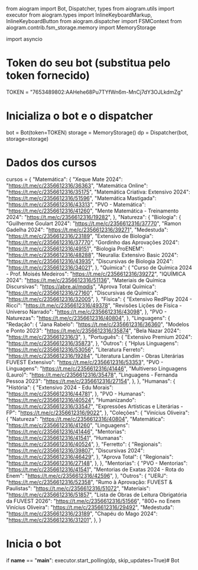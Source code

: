 from aiogram import Bot, Dispatcher, types
from aiogram.utils import executor
from aiogram.types import InlineKeyboardMarkup, InlineKeyboardButton
from aiogram.dispatcher import FSMContext
from aiogram.contrib.fsm_storage.memory import MemoryStorage

import asyncio

# Token do seu bot (substitua pelo token fornecido)
TOKEN = "7653489802:AAHehe68Pu7TYfWn6m-MnCj7dY3OJLkdmZg"

# Inicializa o bot e o dispatcher
bot = Bot(token=TOKEN)
storage = MemoryStorage()
dp = Dispatcher(bot, storage=storage)

# Dados dos cursos
cursos = {
    "Matemática": {
        "Xeque Mate 2024": "https://t.me/c/2356612316/36363",
        "Matemática Online": "https://t.me/c/2356612316/35175",
        "Matemática Criativa: Extensivo 2024": "https://t.me/c/2356612316/51596",
        "Matemática Mastigada": "https://t.me/c/2356612316/43313",
        "PVO - Matemática": "https://t.me/c/2356612316/41260",
        "Mente Matemática - Treinamento 2024": "https://t.me/c/2356612316/19282",
    },
    "Natureza": {
        "Biologia": {
            "Guilherme Goulart 2024": "https://t.me/c/2356612316/37770",
            "Ramon Gadelha 2024": "https://t.me/c/2356612316/39271",
            "Medestuda": "https://t.me/c/2356612316/23189",
            "Extensivo de Biologia": "https://t.me/c/2356612316/37770",
            "Gordinho das Aprovações 2024": "https://t.me/c/2356612316/49151",
            "Biologia ProENEM": "https://t.me/c/2356612316/48288",
            "Neuralia: Extensivo Basic 2024": "https://t.me/c/2356612316/43935",
            "Discursivas de Biologia 2024": "https://t.me/c/2356612316/34021",
        },
        "Química": {
            "Curso de Química 2024 - Prof. Moisés Medeiros": "https://t.me/c/2356612316/39272",
            "IQUÍMICA 2024": "https://t.me/c/2356612316/51136",
            "Materiais de Química Discursivas": "https://abre.ai/mqdis",
            "Aprova Total Química": "https://t.me/c/2356612316/27160",
            "Discursivas de Química": "https://t.me/c/2356612316/32005",
        },
        "Física": {
            "Extensivo RedPlay 2024 - Ricci": "https://t.me/c/2356612316/49378",
            "Revisões Lições de Física - Universo Narrado": "https://t.me/c/2356612316/43098",
        },
        "PVO - Naturezas": "https://t.me/c/2356612316/40804",
    },
    "Linguagens": {
        "Redação": {
            "Jana Rabelo": "https://t.me/c/2356612316/36360",
            "Modelos e Ponto 2023": "https://t.me/c/2356612316/35874",
            "Bela Nazar 2024": "https://t.me/c/2356612316/3",
        },
        "Português": {
            "Extensivo Premium 2024": "https://t.me/c/2356612316/35873",
        },
        "Outros": {
            "Hplus Linguagens": "https://t.me/c/2356612316/53056",
            "Literatura Ferreto": "https://t.me/c/2356612316/19284",
            "Literatura Landim - Obras Literárias FUVEST Extensivo": "https://t.me/c/2356612316/53353",
            "PVO - Linguagens": "https://t.me/c/2356612316/41446",
            "Multiverso Linguagens (Lauro)": "https://t.me/c/2356612316/35478",
            "Linguagens - Fernanda Pessoa 2023": "https://t.me/c/2356612316/27154",
        },
    },
    "Humanas": {
        "História": {
            "Extensivo 2024 - Edu Morais": "https://t.me/c/2356612316/44781",
        },
        "PVO - Humanas": "https://t.me/c/2356612316/40524",
        "Humanizando": "https://t.me/c/2356612316/33547",
        "Expressões Artísticas e Literárias - FP": "https://t.me/c/2356612316/9022",
    },
    "Coleções": {
        "Vinícius Oliveira": {
            "Natureza": "https://t.me/c/2356612316/40804",
            "Matemática": "https://t.me/c/2356612316/41260",
            "Linguagens": "https://t.me/c/2356612316/41446",
            "Mentorias": "https://t.me/c/2356612316/41541",
            "Humanas": "https://t.me/c/2356612316/40524",
        },
        "Ferretto": {
            "Regionais": "https://t.me/c/2356612316/39807",
            "Discursivas 2024": "https://t.me/c/2356612316/46429",
        },
        "Aprova Total": {
            "Regionais": "https://t.me/c/2356612316/27148",
        },
    },
    "Mentorias": {
        "PVO - Mentorias": "https://t.me/c/2356612316/41541",
        "Mentorias de Exatas 2024 - Rota do Enem": "https://t.me/c/2356612316/42596",
    },
    "Outros": {
        "UERJ": "https://t.me/c/2356612316/52358",
        "Rumo à Aprovação: FUVEST & Paulistas": "https://t.me/c/2356612316/51072",
        "Materiais": "https://t.me/c/2356612316/51857",
        "Lista de Obras de Leitura Obrigatória da FUVEST 2026": "https://t.me/c/2356612316/51566",
        "800+ no Enem Vinícius Oliveira": "https://t.me/c/2356612316/29492",
        "Medestuda": "https://t.me/c/2356612316/23189",
        "Chapéu do Mago 2024": "https://t.me/c/2356612316/31201",
    },
}

# Inicia o bot
if __name__ == "__main__":
    executor.start_polling(dp, skip_updates=True)# Bot
